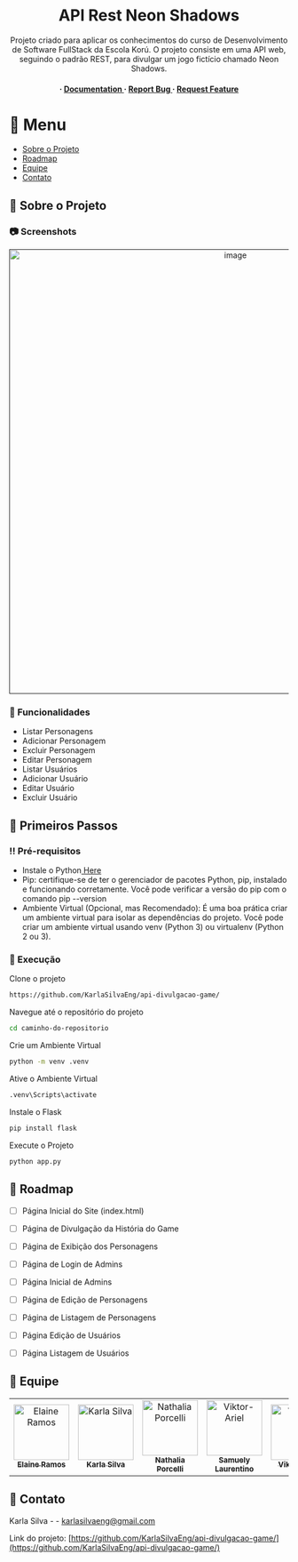 <div align='center'>

<h1>API Rest Neon Shadows</h1>
<p>Projeto criado para aplicar os conhecimentos do curso de Desenvolvimento de Software FullStack da Escola Korú. O projeto consiste em uma API web, seguindo o padrão REST, para divulgar um jogo fictício chamado Neon Shadows.</p>

<h4> <span> · </span> <a href="https://github.com/KarlaSilvaEng/api-divulgacao-game/blob/master/README.md"> Documentation </a> <span> · </span> <a href="https://github.com/KarlaSilvaEng/api-divulgacao-game/issues"> Report Bug </a> <span> · </span> <a href="https://github.com/KarlaSilvaEng/api-divulgacao-game/issues"> Request Feature </a> </h4>


</div>

# :notebook_with_decorative_cover: Menu

- [Sobre o Projeto](#star2-sobre-o-projeto)
- [Roadmap](#compass-roadmap)
- [Equipe](#wave-equipe)
- [Contato](#handshake-contato)


## :star2: Sobre o Projeto

### :camera: Screenshots
<div align="center"> <a href=""><img src="A API REST do jogo fictício Neon Shadows está sendo desenvolvida ao longo do Curso de Desenvolvimento de Software da Korú. " alt='image' width='800'/></a> </div>



### :dart: Funcionalidades
- Listar Personagens
- Adicionar Personagem
- Excluir Personagem
- Editar Personagem
- Listar Usuários
- Adicionar Usuário
- Editar Usuário
- Excluir Usuário


## :toolbox: Primeiros Passos

### :bangbang: Pré-requisitos

- Instale o Python<a href="https://www.python.org/downloads/"> Here</a>
- Pip: certifique-se de ter o gerenciador de pacotes Python, pip, instalado e funcionando corretamente. Você pode verificar a versão do pip com o comando pip --version
- Ambiente Virtual (Opcional, mas Recomendado): É uma boa prática criar um ambiente virtual para isolar as dependências do projeto. Você pode criar um ambiente virtual usando venv (Python 3) ou virtualenv (Python 2 ou 3).


### :running: Execução

Clone o projeto

```bash
https://github.com/KarlaSilvaEng/api-divulgacao-game/
```
Navegue até o repositório do projeto
```bash
cd caminho-do-repositorio
```
Crie um Ambiente Virtual
```bash
python -m venv .venv
```
Ative o Ambiente Virtual
```bash
.venv\Scripts\activate
```
Instale o Flask
```bash
pip install flask
```
Execute o Projeto
```bash
python app.py
```


## :compass: Roadmap

* [ ] Página Inicial do Site (index.html)
* [ ] Página de Divulgação da História do Game
* [ ] Página de Exibição dos Personagens
* [ ] Página de Login de Admins
* [ ] Página Inicial de Admins
* [ ] Página de Edição de Personagens
* [ ] Página de Listagem de Personagens
* [ ] Página Edição de Usuários
* [ ] Página Listagem de Usuários


## :wave: Equipe

<table>
    <tr>
        <td align="center">
            <a href="https://github.com/ramoselainedev">
                <img src="https://avatars.githubusercontent.com/u/105077854?v=4" width="100px;" alt="Elaine Ramos"/>
                <br/>
                <sub><b>Elaine Ramos</b></sub>
            </a>
        </td>
              <td align="center">
            <a href="https://github.com/karlasilvaeng">
                <img src="https://avatars.githubusercontent.com/u/96357083?v=4" width="100px;" alt="Karla Silva"/>
                <br/>
                <sub><b>Karla Silva</b></sub>
            </a>
        </td>
        <td align="center">
            <a href="https://github.com/nathaliaporcelli">
                <img src="https://avatars.githubusercontent.com/u/57419374?v=4" width="100px;" alt="Nathalia Porcelli"/>
                <br />
                <sub><b>Nathalia Porcelli</b></sub>
            </a>
        </td>
        <td align="center">
            <a href="https://github.com/samuelylaurentino">
                <img src="https://avatars.githubusercontent.com/u/56741500?v=4" width="100px;" alt="Viktor-Ariel"/>
                <br />
                <sub><b>Samuely Laurentino</b></sub>
            </a>
        </td>
        <td align="center">
            <a href="https://github.com/viktor-ariel">
                <img src="https://avatars.githubusercontent.com/u/98894099?v=4" width="100px;" alt="Viktor-Ariel"/>
                <br />
                <sub><b>Viktor Ariel</b></sub>
            </a>
        </td>
         <td align="center">
            <a href="https://github.com/lbscarvalho">
                <img src="https://avatars.githubusercontent.com/u/126473476?v=4" width="100px;" alt="Lucas-Borges"/>
                <br />
                <sub><b>Lucas Borges</b></sub>
            </a>
        </td> 
    </tr>
</table>





## :handshake: Contato

Karla Silva - - karlasilvaeng@gmail.com

Link do projeto: [https://github.com/KarlaSilvaEng/api-divulgacao-game/](https://github.com/KarlaSilvaEng/api-divulgacao-game/)
